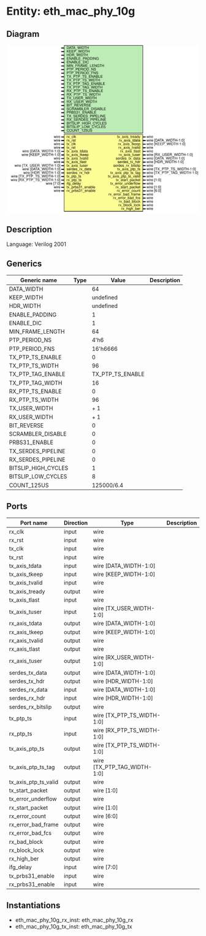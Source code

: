 # Entity: eth_mac_phy_10g

## Diagram

![Diagram](eth_mac_phy_10g.svg "Diagram")
## Description

Language: Verilog 2001
 
## Generics

| Generic name        | Type | Value            | Description |
| ------------------- | ---- | ---------------- | ----------- |
| DATA_WIDTH          |      | 64               |             |
| KEEP_WIDTH          |      | undefined        |             |
| HDR_WIDTH           |      | undefined        |             |
| ENABLE_PADDING      |      | 1                |             |
| ENABLE_DIC          |      | 1                |             |
| MIN_FRAME_LENGTH    |      | 64               |             |
| PTP_PERIOD_NS       |      | 4'h6             |             |
| PTP_PERIOD_FNS      |      | 16'h6666         |             |
| TX_PTP_TS_ENABLE    |      | 0                |             |
| TX_PTP_TS_WIDTH     |      | 96               |             |
| TX_PTP_TAG_ENABLE   |      | TX_PTP_TS_ENABLE |             |
| TX_PTP_TAG_WIDTH    |      | 16               |             |
| RX_PTP_TS_ENABLE    |      | 0                |             |
| RX_PTP_TS_WIDTH     |      | 96               |             |
| TX_USER_WIDTH       |      | + 1              |             |
| RX_USER_WIDTH       |      | + 1              |             |
| BIT_REVERSE         |      | 0                |             |
| SCRAMBLER_DISABLE   |      | 0                |             |
| PRBS31_ENABLE       |      | 0                |             |
| TX_SERDES_PIPELINE  |      | 0                |             |
| RX_SERDES_PIPELINE  |      | 0                |             |
| BITSLIP_HIGH_CYCLES |      | 1                |             |
| BITSLIP_LOW_CYCLES  |      | 8                |             |
| COUNT_125US         |      | 125000/6.4       |             |
## Ports

| Port name            | Direction | Type                        | Description |
| -------------------- | --------- | --------------------------- | ----------- |
| rx_clk               | input     | wire                        |             |
| rx_rst               | input     | wire                        |             |
| tx_clk               | input     | wire                        |             |
| tx_rst               | input     | wire                        |             |
| tx_axis_tdata        | input     | wire [DATA_WIDTH-1:0]       |             |
| tx_axis_tkeep        | input     | wire [KEEP_WIDTH-1:0]       |             |
| tx_axis_tvalid       | input     | wire                        |             |
| tx_axis_tready       | output    | wire                        |             |
| tx_axis_tlast        | input     | wire                        |             |
| tx_axis_tuser        | input     | wire [TX_USER_WIDTH-1:0]    |             |
| rx_axis_tdata        | output    | wire [DATA_WIDTH-1:0]       |             |
| rx_axis_tkeep        | output    | wire [KEEP_WIDTH-1:0]       |             |
| rx_axis_tvalid       | output    | wire                        |             |
| rx_axis_tlast        | output    | wire                        |             |
| rx_axis_tuser        | output    | wire [RX_USER_WIDTH-1:0]    |             |
| serdes_tx_data       | output    | wire [DATA_WIDTH-1:0]       |             |
| serdes_tx_hdr        | output    | wire [HDR_WIDTH-1:0]        |             |
| serdes_rx_data       | input     | wire [DATA_WIDTH-1:0]       |             |
| serdes_rx_hdr        | input     | wire [HDR_WIDTH-1:0]        |             |
| serdes_rx_bitslip    | output    | wire                        |             |
| tx_ptp_ts            | input     | wire [TX_PTP_TS_WIDTH-1:0]  |             |
| rx_ptp_ts            | input     | wire [RX_PTP_TS_WIDTH-1:0]  |             |
| tx_axis_ptp_ts       | output    | wire [TX_PTP_TS_WIDTH-1:0]  |             |
| tx_axis_ptp_ts_tag   | output    | wire [TX_PTP_TAG_WIDTH-1:0] |             |
| tx_axis_ptp_ts_valid | output    | wire                        |             |
| tx_start_packet      | output    | wire [1:0]                  |             |
| tx_error_underflow   | output    | wire                        |             |
| rx_start_packet      | output    | wire [1:0]                  |             |
| rx_error_count       | output    | wire [6:0]                  |             |
| rx_error_bad_frame   | output    | wire                        |             |
| rx_error_bad_fcs     | output    | wire                        |             |
| rx_bad_block         | output    | wire                        |             |
| rx_block_lock        | output    | wire                        |             |
| rx_high_ber          | output    | wire                        |             |
| ifg_delay            | input     | wire [7:0]                  |             |
| tx_prbs31_enable     | input     | wire                        |             |
| rx_prbs31_enable     | input     | wire                        |             |
## Instantiations

- eth_mac_phy_10g_rx_inst: eth_mac_phy_10g_rx
- eth_mac_phy_10g_tx_inst: eth_mac_phy_10g_tx
